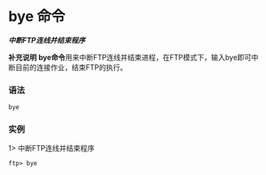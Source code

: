 # bye 命令
***中断FTP连线并结束程序***

**补充说明**
**bye命令**用来中断FTP连线并结束进程，在FTP模式下，输入bye即可中断目前的连接作业，结束FTP的执行。

### 语法
```bash
bye
```

### 实例
1> 中断FTP连线并结束程序
```
ftp> bye
```
